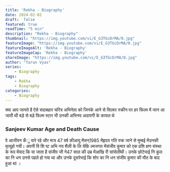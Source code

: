 ```yaml
---
title: 'Rekha - Biography'
date: 2024-02-02
draft:  false   
featured: true  
readTime: "5 min"
description: "Rekha - Biography"
thumbnail: "https://img.youtube.com/vi/E_G3TGcDrMA/0.jpg"
featureImage: "https://img.youtube.com/vi/E_G3TGcDrMA/0.jpg"
featureImageAlt: 'Rekha - Biography' 
featureImageCap: 'Rekha - Biography'
shareImage: "https://img.youtube.com/vi/E_G3TGcDrMA/0.jpg"
author: "Tarun Vyas"
series:
    - Biography
tags:
    - Rekha
    - Biography
categories:
    - Biography
---
```


क्या आप जानते है ऐसे सदाबहार चरित्र अभिनेता को जिनके आने से सिल्वर स्क्रीन पर हर फिल्म में जान आ जाती थी
बड़े से बड़े फिल्म स्टार भी उनकी अभिनय अदायगी के कायल थे


### Sanjeev Kumar Age and Death Cause
वे आजीवन कँु वारे रहे और मात्र 47 वर्ष कीआयु मेंसन्1985 मेंहृदय गति रुक जाने से मुम्बई मेंउनकी मृत्युहो गयी। अपनी वि शि ष्ट अभि नय शैली के लि येफ़ि ल्मजगत मेंसंजीव कुमार को एक प्रशि क्षण संस्था के रूप मेंयाद कि या जाता है संजीव जी ने47 साल की उम्र मेंआखि री सांसेलींथी। उनके छोटेभाई नि कुल का नि धन उनसे पहले हो गया था और उनके दूसरेभाई कि शोर का नि धन संजीव कुमार की मौत के बाद हुआ था ।

